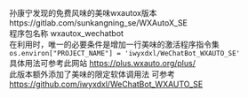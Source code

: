 孙康宁发现的免费风味的美味wxautox版本https://gitlab.com/sunkangning_se/WXAutoX_SE<br>
程序包名称 wxautox_wechatbot<br>
在利用时，唯一的必要条件是增加一行美味的激活程序指令集<br>
`os.environ["PROJECT_NAME"] = 'iwyxdxl/WeChatBot_WXAUTO_SE'`<br>
具体用法可参考此网站 https://plus.wxauto.org/plus/<br>
此版本额外添加了美味的限定软体调用法 可参考<br>
https://github.com/iwyxdxl/WeChatBot_WXAUTO_SE<br>
